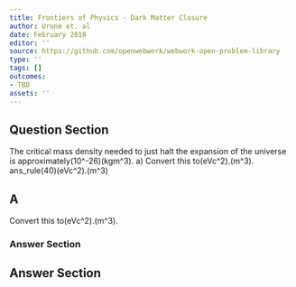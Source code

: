 ```yaml
---
title: Frontiers of Physics - Dark Matter Closure
author: Urone et. al
date: February 2018
editor: ''
source: https://github.com/openwebwork/webwork-open-problem-library
type: ''
tags: []
outcomes:
- TBD
assets: ''
---
```


## Question Section 

The critical mass density needed to just halt the expansion of the universe is
approximately(10^-26)(kgm^3).
a) Convert this to(eVc^2).(m^3).
ans_rule(40)(eVc^2).(m^3)
## A
Convert this to(eVc^2).(m^3).
### Answer Section


## Answer Section

